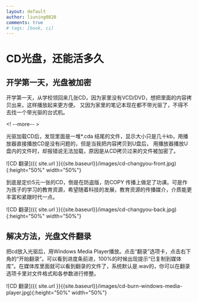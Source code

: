 ```yaml
---
layout: default
author: liuning0820
comments: true
# tags: [book, ci]
---
```


# CD光盘，还能活多久

## 开学第一天，光盘被加密

开学第一天，从学校领回来几张CD，因为家里没有VCD/DVD，想把里面的内容拷贝出来，这样播放起来更方便。
又因为家里的笔记本现在都不带光驱了，不得不去找一个带光驱的台式机。

<! --more-- >

光驱加载CD后，发现里面是一堆*.cda 结尾的文件，显示大小只是几十kb，用播放器直接播放CD是没有问题的，但是当我把内容拷贝到U盘后，
用播放器播放U盘内的文件时，却报错说无法加载，原因是从CD拷贝过来的文件被加密了。

![CD 翻录]({{ site.url }}{{site.baseurl}}/images/cd-changyou-front.jpg){:height="50%" width="50%"}

到底是定价5元一张的CD，倒是在防盗版，防COPY 传播上做足了功课。可是作为孩子的学习的教育资源，希望随着科技的发展，教育资源的传播媒介，介质能更丰富和紧跟时代一点。

![CD 翻录]({{ site.url }}{{site.baseurl}}/images/cd-changyou-back.jpg){:height="50%" width="50%"}

## 解决方法，光盘文件翻录

把cd放入光驱后，用Windows Media Player播放。点击“翻录”选项卡，点击右下角的“开始翻录”。可以看到进度条前进，100%的时候出现提示“已复制到媒体库”。在媒体库里面就可以看到翻录的文件了，系统默认是.wav的，你可以在翻录选项卡里对文件格式和各参数进行修整。

![CD 翻录]({{ site.url }}{{site.baseurl}}/images/cd-burn-windows-media-player.jpg){:height="50%" width="50%"}
